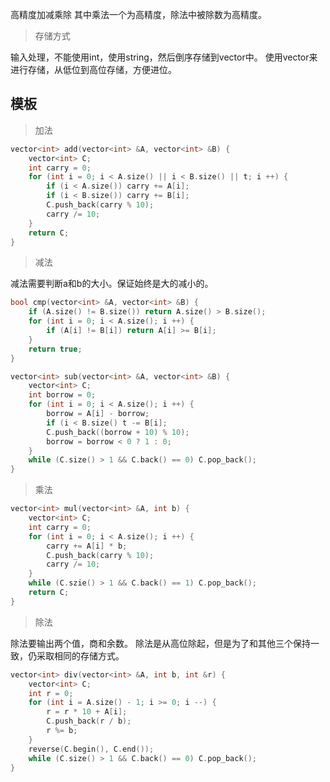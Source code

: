 高精度加减乘除
其中乘法一个为高精度，除法中被除数为高精度。

>存储方式

输入处理，不能使用int，使用string，然后倒序存储到vector中。
使用vector来进行存储，从低位到高位存储，方便进位。

## 模板

>加法

```cpp
vector<int> add(vector<int> &A, vector<int> &B) {
	vector<int> C;
	int carry = 0;
	for (int i = 0; i < A.size() || i < B.size() || t; i ++) {
		if (i < A.size()) carry += A[i];
		if (i < B.size()) carry += B[i];
		C.push_back(carry % 10);
		carry /= 10;
	}
	return C;
}
```

>减法

减法需要判断a和b的大小。保证始终是大的减小的。
```cpp
bool cmp(vector<int> &A, vector<int> &B) {
	if (A.size() != B.size()) return A.size() > B.size();
	for (int i = 0; i < A.size(); i ++) {
		if (A[i] != B[i]) return A[i] >= B[i];
	}
	return true;
}

vector<int> sub(vector<int> &A, vector<int> &B) {
	vector<int> C;
	int borrow = 0;
	for (int i = 0; i < A.size(); i ++) {
		borrow = A[i] - borrow;
		if (i < B.size() t -= B[i];
		C.push_back((borrow + 10) % 10);
		borrow = borrow < 0 ? 1 : 0;
	}
	while (C.size() > 1 && C.back() == 0) C.pop_back();
}
```

>乘法

```cpp
vector<int> mul(vector<int> &A, int b) {
	vector<int> C;
	int carry = 0;
	for (int i = 0; i < A.size(); i ++) {
		carry += A[i] * b;
		C.push_back(carry % 10);
		carry /= 10;
	}
	while (C.szie() > 1 && C.back() == 1) C.pop_back();
	return C;
}
```

>除法

除法要输出两个值，商和余数。
除法是从高位除起，但是为了和其他三个保持一致，仍采取相同的存储方式。
```cpp
vector<int> div(vector<int> &A, int b, int &r) {
	vector<int> C;
	int r = 0;
	for (int i = A.size() - 1; i >= 0; i --) {
		r = r * 10 + A[i];
		C.push_back(r / b);
		r %= b;
	}
	reverse(C.begin(), C.end());
	while (C.size() > 1 && C.back() == 0) C.pop_back();
}
```